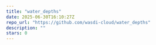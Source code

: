 ```yaml
---
title: "water_depths"
date: 2025-06-30T16:10:27Z
repo_url: "https://github.com/wasdi-cloud/water_depths"
description: ""
stars: 0
---
```

